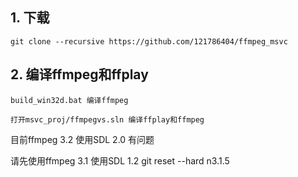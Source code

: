 ## 1. 下载 ##

	git clone --recursive https://github.com/121786404/ffmpeg_msvc

## 2. 编译ffmpeg和ffplay ##

	build_win32d.bat 编译ffmpeg

	打开msvc_proj/ffmpegvs.sln 编译ffplay和ffmpeg



目前ffmpeg 3.2 使用SDL 2.0 有问题

请先使用ffmpeg 3.1  使用SDL 1.2    git reset --hard n3.1.5
